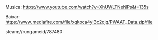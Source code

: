 Musica: https://www.youtube.com/watch?v=XhUWLTNeNPs&t=135s

Baixar: https://www.mediafire.com/file/xqkpca4yi3c2qjq/PWAAT_Data.zip/file

steam://rungameid/787480
